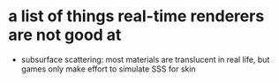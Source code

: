 # a list of things real-time renderers are not good at
- subsurface scattering: most materials are translucent in real life, but games only make effort to simulate SSS for skin
